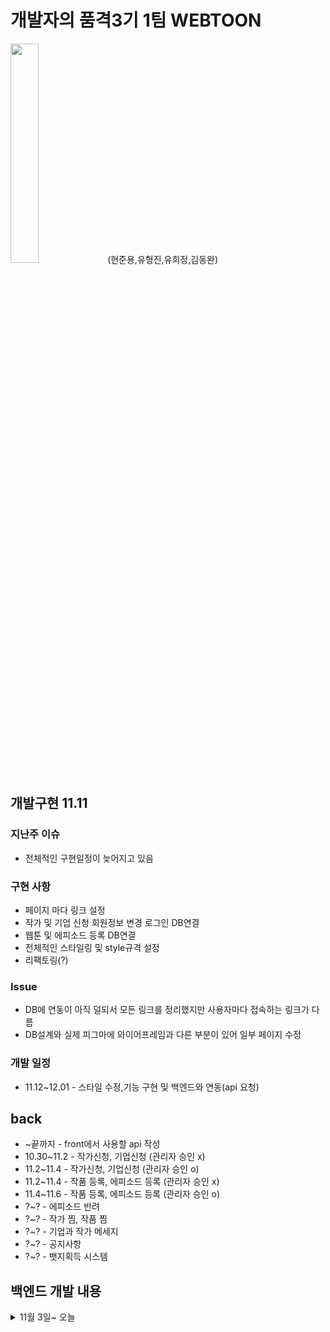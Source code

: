 # 개발자의 품격3기 1팀 WEBTOON
<img src="https://user-images.githubusercontent.com/26618280/139163653-be1ea7b5-3091-498e-95f7-1991f1d8711e.png" width="30%" height="30%">
(현준용,유형진,유희정,김동완)

## 개발구현 11.11

### 지난주 이슈
* 전체적인 구현일정이 늦어지고 있음

### 구현 사항
* 페이지 마다 링크 설정
* 작가 및 기업 신청 회원정보 변경 로그인 DB연결
* 웹툰 및 에피소드 등록 DB연결
* 전체적인 스타일링 및 style규격 설정
* 리팩토링(?)

### Issue
* DB에 연동이 아직 덜되서 모든 링크를 정리했지만 사용자마다 접속하는 링크가 다름
* DB설계와 실제 피그마에 와이어프레임과 다른 부분이 있어 일부 페이지 수정

### 개발 일정
* 11.12~12.01 - 스타일 수정,기능 구현 및 백엔드와 연동(api 요청)

## back
* ~끝까지 - front에서 사용할 api 작성
* 10.30~11.2  - 작가신청, 기업신청 (관리자 승인 x)
* 11.2~11.4   - 작가신청, 기업신청 (관리자 승인 o)
* 11.2~11.4   - 작품 등록, 에피소드 등록 (관리자 승인 x)
* 11.4~11.6   - 작품 등록, 에피소드 등록 (관리자 승인 o)
* ?~? - 에피소드 반려
* ?~? - 작가 찜, 작품 찜
* ?~? - 기업과 작가 메세지
* ?~? - 공지사항
* ?~? - 뱃지획득 시스템

## 백엔드 개발 내용

<details>
<summary>11월 3일~ 오늘</summary>

### Implements

- 회원가입 accessToken, refreshToken
- 사용자 로그인
- 회원 정보 수정
- 관리자 로그인
- 각 요청 route마다 권한 설정
- 관리자 api (작가/기업 신청, 승인 및 반려)
- aws s3 bucket에 이미지 업로드
- 작가 작품 등록
- 작가 작품 읽기
- 



### Language
 * front-end : vue, vuetify, vuex
 * back-end : node.js, express, mysql
